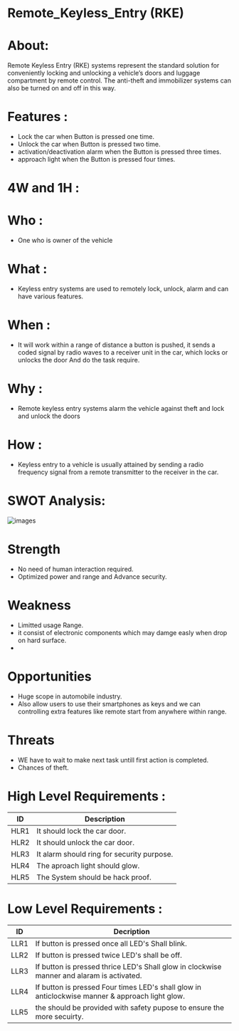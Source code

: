 # Remote_Keyless_Entry (RKE)

# About:

Remote Keyless Entry (RKE) systems represent the standard solution for conveniently locking and unlocking a vehicle’s doors and luggage compartment by remote control. The anti-theft and immobilizer systems can also be turned on and off in this way.

# Features : 

 *  Lock the car when Button is pressed one time.
 *  Unlock the car when Button is pressed two time.
 *  activation/deactivation alarm when the Button is pressed three times.
 *  approach light when the Button is pressed four times.

# 4W and 1H :
  # Who :
   * One who is owner of the vehicle
 # What :
   * Keyless entry systems are used to remotely lock, unlock, alarm and can have various features.
 # When :
   * It will work within a range of distance a button is pushed, it sends a coded signal by radio waves to a receiver unit in the car, which locks or unlocks the door And do the task require.
 # Why :
   * Remote keyless entry systems alarm the vehicle against theft and lock and unlock the doors
 # How :
   * Keyless entry to a vehicle is usually attained by sending a radio frequency signal from a remote transmitter to the receiver in the car.
 
 # SWOT Analysis:
 
 ![images](https://user-images.githubusercontent.com/98880912/157831541-a559c6cf-2db2-49d1-bcbd-822a85327e8c.jpg)

 
 
 # Strength 
  * No need of human interaction required.
  * Optimized power and range and Advance security.

 # Weakness
  * Limitted usage Range.
  * it consist of electronic components which may damge easly when drop on hard surface.
  * 
 # Opportunities
  * Huge scope  in automobile industry.
  * Also allow users to use their smartphones as keys and we can controlling extra features like remote start from anywhere within range.

 # Threats
  * WE have to wait to make next task untill first action is completed.
  * Chances of theft.
 
# High Level Requirements :

|ID|	Description|
|---|---|
|HLR1|	It should lock the car door.|
|HLR2|	It should unlock the car door.|
|HLR3|	It alarm should ring for security purpose.|
|HLR4|	The aproach light should glow.|
|HLR5|  The System should be hack proof.|

# Low Level Requirements :
| ID | Decription|
|---|---|
|LLR1| If button is pressed once all LED's Shall blink.|
|LLR2| If button is pressed twice LED's shall be off.|
|LLR3| If button is pressed thrice LED's Shall glow in clockwise manner and alaram is activated.|
|LLR4| If button is pressed Four times LED's shall glow in anticlockwise manner & approach light glow.|
|LLR5| the should be provided with safety pupose to ensure the more secuirty.|
